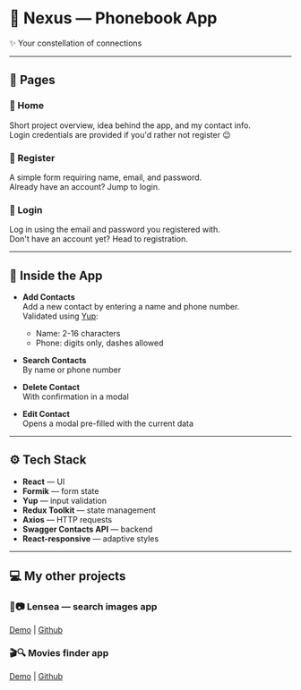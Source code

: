 # 💫 Nexus — Phonebook App

✨ Your constellation of connections

---

## 📄 Pages

### 🔸 Home

Short project overview, idea behind the app, and my contact info.  
Login credentials are provided if you'd rather not register 😉

### 🔸 Register

A simple form requiring name, email, and password.  
Already have an account? Jump to login.

### 🔸 Login

Log in using the email and password you registered with.  
Don't have an account yet? Head to registration.

---

## 📱 Inside the App

- **Add Contacts**  
  Add a new contact by entering a name and phone number.  
  Validated using [Yup](https://github.com/jquense/yup):

  - Name: 2-16 characters
  - Phone: digits only, dashes allowed

- **Search Contacts**  
  By name or phone number

- **Delete Contact**  
  With confirmation in a modal

- **Edit Contact**  
  Opens a modal pre-filled with the current data

---

## ⚙️ Tech Stack

- **React** — UI
- **Formik** — form state
- **Yup** — input validation
- **Redux Toolkit** — state management
- **Axios** — HTTP requests
- **Swagger Contacts API** — backend
- **React-responsive** — adaptive styles

---

## 💻 My other projects

### 🔎📷 Lensea — search images app

[Demo](https://lensea-search-images-ds0kw8wom-sofis-projects-f6b2a04f.vercel.app/) |
[Github](https://github.com/sofi-dobriak/lensea-search-images-app)

### 🎬🔍 Movies finder app

[Demo](https://movie-finder-app-three.vercel.app/) |
[Github](https://github.com/sofi-dobriak/movie-finder-app)
